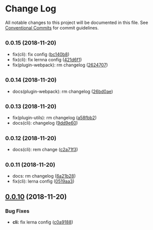 # Change Log

All notable changes to this project will be documented in this file.
See [Conventional Commits](https://conventionalcommits.org) for commit guidelines.

## <small>0.0.15 (2018-11-20)</small>

* fix(cli): fix config ([bc140b8](https://github.com/BarryYan/nsp/commit/bc140b8))
* fix(cli): fix lernna config ([421d6f1](https://github.com/BarryYan/nsp/commit/421d6f1))
* fix(plugin-webpack): rm changelog ([2624707](https://github.com/BarryYan/nsp/commit/2624707))





## <small>0.0.14 (2018-11-20)</small>

* docs(plugin-webpack): rm changelog ([26bd0ae](https://github.com/BarryYan/nsp/commit/26bd0ae))





## <small>0.0.13 (2018-11-20)</small>

* fix(plugin-utils): rm changelog ([a58fbb2](https://github.com/BarryYan/nsp/commit/a58fbb2))
* docs(cli): changelog ([9dd9e60](https://github.com/BarryYan/nsp/commit/9dd9e60))





## <small>0.0.12 (2018-11-20)</small>

* docs(cli): rem change ([c2a71f3](https://github.com/BarryYan/nsp/commit/c2a71f3))





## <small>0.0.11 (2018-11-20)</small>

* docs: rm changelog ([6a21b28](https://github.com/BarryYan/nsp/commit/6a21b28))
* fix(cli): lerna config ([0519aa3](https://github.com/BarryYan/nsp/commit/0519aa3))





## [0.0.10](https://github.com/BarryYan/nsp/compare/v0.0.9...v0.0.10) (2018-11-20)


### Bug Fixes

* **cli:** fix lerna config ([c0a9188](https://github.com/BarryYan/nsp/commit/c0a9188))
